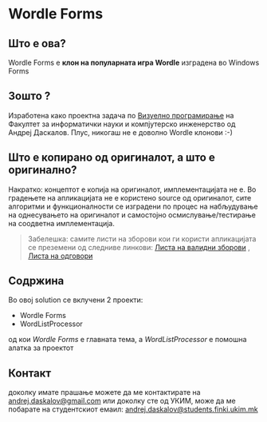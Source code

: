 # Wordle Forms
## Што е ова? 
Wordle Forms е **клон на популарната игра Wordle** изградена во Windows Forms
## Зошто ?
Изработена како проектна задача по [Визуелно програмирање] на Факултет за информатички науки и компјутерско инженерство од Андреј Даскалов.
Плус, никогаш не е доволно Wordle клонови :-)
## Што е копирано од оригиналот, а што е оригинално?
Накратко: концептот е копија на оригиналот, имплементацијата не е.
Во градењете на апликацијата не е користено source од оригиналот, сите алгоритми и функционалности се изградени по процес на набљудување на однесувањето на оригиналот и самостојно осмислување/тестирање на соодветна имплементација.
>Забелешка: самите листи на зборови кои ги користи апликацијата се преземени од следниве линкови:
>[Листа на валидни зборови] ,
>[Листа на одговори]

## Содржина
Во овој solution се вклучени 2 проекти:
- Wordle Forms
- WordListProcessor

од кои _Wordle Forms_ е главната тема, а _WordListProcessor_ е помошна алатка за проектот

## Контакт
доколку имате прашање можете да ме контактирате на [andrej.daskalov@gmail.com](mailto://andrej.daskalov@gmail.com)
или доколку сте од УКИМ, може да ме побарате на студентскиот емаил:  [andrej.daskalov@students.finki.ukim.mk](mailto://andrej.daskalov@students.finki.ukim.mk)

  
   [Листа на валидни зборови]: <https://gist.github.com/dracos/dd0668f281e685bad51479e5acaadb93>
   [Листа на одговори]: <https://gist.github.com/cfreshman/a03ef2cba789d8cf00c08f767e0fad7b>
   [Визуелно програмирање]: <https://github.com/finki-mk/VP>
  
